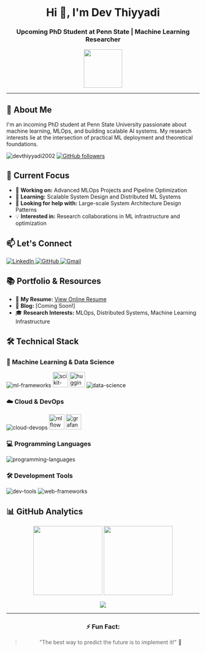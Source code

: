 <div align="center">
  
# Hi 👋, I'm Dev Thiyyadi
### Upcoming PhD Student at Penn State | Machine Learning Researcher

<img src="https://media.giphy.com/media/M9gbBd9nbDrOTu1Mqx/giphy.gif" width="100"/>

</div>

---

## 🚀 About Me

I'm an incoming PhD student at Penn State University passionate about machine learning, MLOps, and building scalable AI systems. My research interests lie at the intersection of practical ML deployment and theoretical foundations.

<p align="left">
  <img src="https://komarev.com/ghpvc/?username=devthiyyadi2002&label=Profile%20views&color=0e75b6&style=flat" alt="devthiyyadi2002" />
  <a href="https://github.com/devthiyyadi2002?tab=followers">
    <img src="https://img.shields.io/github/followers/devthiyyadi2002?label=Followers&style=social" alt="GitHub followers">
  </a>
</p>

## 🔭 Current Focus

- 🔭 **Working on:** Advanced MLOps Projects and Pipeline Optimization
- 🌱 **Learning:** Scalable System Design and Distributed ML Systems
- 🤝 **Looking for help with:** Large-scale System Architecture Design Patterns
- 💡 **Interested in:** Research collaborations in ML infrastructure and optimization

## 📫 Let's Connect

<p align="left">
  <a href="https://www.linkedin.com/in/dev-thiyyadi/" target="blank">
    <img src="https://img.shields.io/badge/LinkedIn-0077B5?style=for-the-badge&logo=linkedin&logoColor=white" alt="LinkedIn"/>
  </a>
  <a href="https://github.com/devthiyyadi2002" target="blank">
    <img src="https://img.shields.io/badge/GitHub-100000?style=for-the-badge&logo=github&logoColor=white" alt="GitHub"/>
  </a>
  <a href="mailto:dev.thiyyadi@gmail.com">
    <img src="https://img.shields.io/badge/Gmail-D14836?style=for-the-badge&logo=gmail&logoColor=white" alt="Gmail"/>
  </a>
</p>

## 📚 Portfolio & Resources

- 📄 **My Resume:** [View Online Resume](https://flowcv.com/resume/36j2ucnau1)
- 📝 **Blog:** [Coming Soon!]
- 🎓 **Research Interests:** MLOps, Distributed Systems, Machine Learning Infrastructure

## 🛠️ Technical Stack

### 🤖 Machine Learning & Data Science
<p align="left">
  <img src="https://skillicons.dev/icons?i=tensorflow,pytorch,keras" alt="ml-frameworks" />
  <img src="https://cdn.simpleicons.org/scikitlearn" alt="scikit-learn" width="40" height="40"/>
  <img src="https://cdn.simpleicons.org/huggingface" alt="huggingface" width="40" height="40"/>
  <img src="https://skillicons.dev/icons?i=pandas,numpy" alt="data-science" />
</p>

### ☁️ Cloud & DevOps
<p align="left">
  <img src="https://skillicons.dev/icons?i=aws,azure,gcp,docker,kubernetes" alt="cloud-devops" />
  <img src="https://cdn.simpleicons.org/mlflow/0194E2" alt="mlflow" width="40" height="40"/>
  <img src="https://skillicons.dev/icons?i=grafana" alt="grafana" width="40" height="40"/>
</p>

### 💻 Programming Languages
<p align="left">
  <img src="https://skillicons.dev/icons?i=python,c,cpp,java" alt="programming-languages" />
</p>

### 🛠️ Development Tools
<p align="left">
  <img src="https://skillicons.dev/icons?i=git,github,linux,vscode,jupyter" alt="dev-tools" />
  <img src="https://skillicons.dev/icons?i=fastapi,streamlit" alt="web-frameworks" />
</p>

## 📊 GitHub Analytics

<p align="center">
  <img height="180em" src="https://github-readme-stats.vercel.app/api?username=devthiyyadi2002&show_icons=true&theme=radical&hide_border=true" />
  <img height="180em" src="https://github-readme-stats.vercel.app/api/top-langs/?username=devthiyyadi2002&layout=compact&theme=radical&hide_border=true" />
</p>

<p align="center">
  <img src="https://github-readme-streak-stats.herokuapp.com/?user=devthiyyadi2002&theme=radical&hide_border=true" />
</p>

---

<div align="center">

### ⚡ Fun Fact:
> "The best way to predict the future is to implement it!" 🚀

</div>
